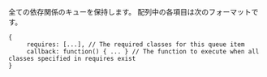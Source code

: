 全ての依存関係のキューを保持します。
配列中の各項目は次のフォーマットです。

    {
         requires: [...], // The required classes for this queue item
         callback: function() { ... } // The function to execute when all classes specified in requires exist
    }
